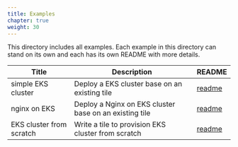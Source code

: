 ```yaml
---
title: Examples
chapter: true
weight: 30
---
```


This directory includes all examples. Each example in this directory can
stand on its own and each has its own README with more details.

Title|Description|README
-----|-----------|-----
simple EKS cluster|Deploy a EKS cluster base on an existing tile|[readme](/en/examples/simple-eks-cluster/readme)
nginx on EKS|Deploy a Nginx on EKS cluster base on an existing tile|[readme](/en/examples/nginx-on-eks/readme)
EKS cluster from scratch|Write a tile to provision EKS cluster from scratch|[readme](/en/examples/eks-from-scratch/readme)
